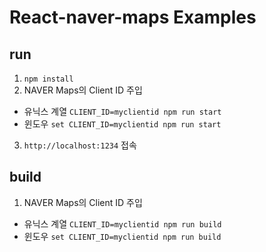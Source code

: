 # React-naver-maps Examples

## run

1. `npm install`
2. NAVER Maps의 Client ID 주입
  - 유닉스 계열 `CLIENT_ID=myclientid npm run start`
  - 윈도우 `set CLIENT_ID=myclientid npm run start`

3. `http://localhost:1234` 접속

## build

1. NAVER Maps의 Client ID 주입
  - 유닉스 계열 `CLIENT_ID=myclientid npm run build`
  - 윈도우 `set CLIENT_ID=myclientid npm run build`
